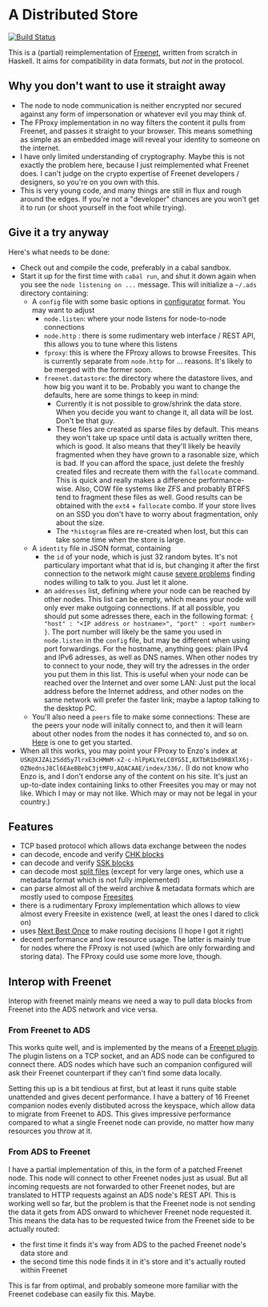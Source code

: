 # A Distributed Store

[![Build Status](https://travis-ci.org/waldheinz/ads.svg?branch=master)](https://travis-ci.org/waldheinz/ads)

This is a (partial) reimplementation of [Freenet][1], written from scratch in Haskell. It aims for compatibility in data formats, but *not* in the protocol.

## Why you don't want to use it straight away

  * The node to node communication is neither encrypted nor secured against any form of impersonation or whatever evil you may think of.
  * The FProxy implementation in no way filters the content it pulls from Freenet, and passes it straight to your browser. This means something as simple as an embedded image will reveal your identity to someone on the internet.
  * I have only limited understanding of cryptography. Maybe this is not exactly the problem here, because I just reimplemented what Freenet does. I can't judge on the crypto expertise of Freenet developers / designers, so you're on you own with this.
  * This is very young code, and many things are still in flux and rough around the edges. If you're not a "developer" chances are you won't get it to run (or shoot yourself in the foot while trying).


## Give it a try anyway

Here's what needs to be done:

  * Check out and compile the code, preferably in a cabal sandbox.
  * Start it up for the first time with `cabal run`, and shut it down again when you see the `node listening on ...` message. This will initialize a `~/.ads` directory containing:
    * A `config` file with some basic options in [configurator][configurator] format. You may want to adjust
      * `node.listen`: where your node listens for node-to-node connections
      * `node.http` : there is some rudimentary web interface / REST API, this allows you to tune where this listens
      * `fproxy`: this is where the FProxy allows to browse Freesites. This is currently separate from `node.http` for ... reasons. It's likely to be merged with the former soon.
      * `freenet.datastore`: the directory where the datastore lives, and how big you want it to be. Probably you want to change the defaults, here are some things to keep in mind:
        * Currently it is not possible to grow/shrink the data store. When you decide you want to change it, all data will be lost. Don't be that guy.
        * These files are created as sparse files by default. This means they won't take up space until data is actually written there, which is good. It also means that they'll likely be heavily fragmented when they have grown to a rasonable size, which is bad. If you can afford the space, just delete the freshly created files and recreate them with the `fallocate` command. This is quick and really makes a difference performance-wise. Also, COW file systems like ZFS and probably BTRFS tend to fragment these files as well. Good results can be obtained with the `ext4` + `fallocate` combo. If your store lives on an SSD you don't have to worry about fragmentation, only about the size.
        * The `*histogram` files are re-created when lost, but this can take some time when the store is large.
    * A `identity` file in JSON format, containing
      * the `id` of your node, which is just 32 random bytes. It's not particulary important what that id is, but changing it after the first connection to the network might cause [severe problems][id-mismatch] finding nodes willing to talk to you. Just let it alone.
      * an `addresses` list, defining where your node can be reached by other nodes. This list can be empty, which means your node will only ever make outgoing connections. If at all possible, you should put some adresses there, each in the following format: `{ "host" : "<IP address or hostname>", "port" : <port number> }`. The port number will likely be the same you used in `node.listen` in the `config` file, but may be different when using port forwardings. For the hostname, anything goes: plain IPv4 and IPv6 adresses, as well as DNS names. When other nodes try to connect to your node, they will try the adresses in the order you put them in this list. This is useful when your node can be reached over the Internet and over some LAN: Just put the local address before the Internet address, and other nodes on the same network will prefer the faster link; maybe a laptop talking to the desktop PC.
    * You'll also need a `peers` file to make some connections: These are the peers your node will initally connect to, and then it will learn about other nodes from the nodes it has connected to, and so on. [Here][seed-nodes] is one to get you started.
  * When all this works, you may point your FProxy to Enzo's index at `USK@XJZAi25dd5y7lrxE3cHMmM-xZ-c-hlPpKLYeLC0YG5I,8XTbR1bd9RBXlX6j-OZNednsJ8Cl6EAeBBebC3jtMFU,AQACAAE/index/336/`. (I do not know who Enzo is, and I don't endorse any of the content on his site. It's just an up-to-date index containing links to other Freesites you may or may not like. Which I may or may not like. Which may or may not be legal in your country.)
  
## Features

  * TCP based protocol which allows data exchange between the nodes
  * can decode, encode and verify [CHK blocks][2]
  * can decode and verify [SSK blocks][3]
  * can decode most [split files][4] (except for very large ones, which use a metadata format which is not fully implemented)
  * can parse almost all of the weird archive & metadata formats which are mostly used to compose [Freesites][5]
  * there is a rudimentary Fproxy implementation which allows to view almost every Freesite in existence (well, at least the ones I dared to click on)
  * uses [Next Best Once][6] to make routing decisions (I hope I got it right)
  * decent performance and low resource usage. The latter is mainly true for nodes where the FProxy is not used (which are only forwarding and storing data). The FProxy could use some more love, though.

## Interop with Freenet

Interop with freenet mainly means we need a way to pull data blocks from Freenet into the ADS network and vice versa.

### From Freenet to ADS

This works quite well, and is implemented by the means of a [Freenet plugin][7]. The plugin listens on a TCP socket, and an ADS node can be configured to connect there. ADS nodes which have such an companion configured will ask their Freenet counterpart if they can't find some data locally.

Setting this up is a bit tendious at first, but at least it runs quite stable unattended and gives decent performance. I have a battery of 16 Freenet companion nodes evenly distibuted across the keyspace, which allow data to migrate from Freenet to ADS. This gives impressive performance compared to what a single Freenet node can provide, no matter how many resources you throw at it.

### From ADS to Freenet

I have a partial implementation of this, in the form of a patched Freenet node. This node will connect to other Freenet nodes just as usual. But all incoming requests are not forwarded to other Freenet nodes, but are translated to HTTP requests against an ADS node's REST API. This is working well so far, but the problem is that the Freenet node is not sending the data it gets from ADS onward to whichever Freenet node requested it. This means the data has to be requested twice from the Freenet side to be actually routed:

  * the first time it finds it's way from ADS to the pached Freenet node's data store and
  * the second time this node finds it in it's store and it's actually routed within Freenet

This is far from optimal, and probably someone more familiar with the Freenet codebase can easily fix this. Maybe.

[1]: https://freenetproject.org/
[2]: https://wiki.freenetproject.org/Content_Hash_Key
[3]: https://wiki.freenetproject.org/SSK
[4]: https://wiki.freenetproject.org/Splitfile
[5]: https://wiki.freenetproject.org/Freesite
[6]: http://arxiv.org/abs/1401.2165
[7]: https://github.com/waldheinz/ads-companion
[configurator]: http://hackage.haskell.org/package/configurator
[id-mismatch]: https://github.com/waldheinz/ads/blob/master/src/Node.hs#L417
[seed-nodes]: https://gist.github.com/waldheinz/317bfacd16eab84099f1
